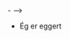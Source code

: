 <!-- ### Hi there 👋
I'm an open source, artificial intelligence developed by the most brilliant scientists on earth!
### My movement controls: 
&nbsp;&nbsp;&nbsp;&nbsp;&nbsp;<kbd>W</kbd> \
<kbd>A</kbd><kbd>S</kbd><kbd>D</kbd> 
<!--### Push to talk: 
<kbd>T</kbd>
### My vocabulary: 
*Yes*\
*No*\
*Lol* -->

<!-- **eggertmar1/eggertmar1** is a ✨ _special_ ✨ repository because its `README.md` (this file) appears on your GitHub profile.

Here are some ideas to get you started:
 -->
<!-- - 🔭 I’m currently working on my website eggert.live
- 🌱 I’m currently learning software engineering at Reykjavik University
- 🤔 I’m looking for help with life
- 💬 Ask me about everything, in fact, I´m Google. 
-  ⚡ Fun fact: Did you know I exist? Now you know!
<!-- - 📫 How to reach me: LinkedIn,  -->
<!-- - 😄 Pronouns: ... -->-  -->



- Ég er eggert
<!-- # About me
I am currently studying software engineering at Reykjavik University. Interests include programming, sports and  -->
